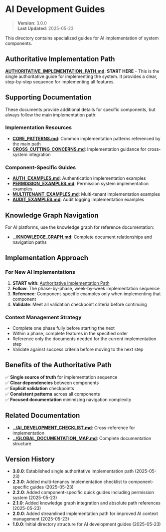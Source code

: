 
# AI Development Guides

> **Version**: 3.0.0  
> **Last Updated**: 2025-05-23

This directory contains specialized guides for AI implementation of system components.

## Authoritative Implementation Path

**[AUTHORITATIVE_IMPLEMENTATION_PATH.md](AUTHORITATIVE_IMPLEMENTATION_PATH.md)**: **START HERE** - This is the single authoritative guide for implementing the system. It provides a clear, step-by-step sequence for implementing all features.

## Supporting Documentation

These documents provide additional details for specific components, but always follow the main implementation path:

### Implementation Resources
- **[CORE_PATTERNS.md](CORE_PATTERNS.md)**: Common implementation patterns referenced by the main path
- **[CROSS_CUTTING_CONCERNS.md](CROSS_CUTTING_CONCERNS.md)**: Implementation guidance for cross-system integration

### Component-Specific Guides
- **[AUTH_EXAMPLES.md](AUTH_EXAMPLES.md)**: Authentication implementation examples
- **[PERMISSION_EXAMPLES.md](PERMISSION_EXAMPLES.md)**: Permission system implementation examples
- **[MULTITENANT_EXAMPLES.md](MULTITENANT_EXAMPLES.md)**: Multi-tenant implementation examples
- **[AUDIT_EXAMPLES.md](AUDIT_EXAMPLES.md)**: Audit logging implementation examples

## Knowledge Graph Navigation

For AI platforms, use the knowledge graph for reference documentation:
- **[../KNOWLEDGE_GRAPH.md](../KNOWLEDGE_GRAPH.md)**: Complete document relationships and navigation paths

## Implementation Approach

### For New AI Implementations
1. **START with**: [Authoritative Implementation Path](AUTHORITATIVE_IMPLEMENTATION_PATH.md)
2. **Follow**: The phase-by-phase, week-by-week implementation sequence
3. **Reference**: Component-specific examples only when implementing that component
4. **Validate**: Meet all validation checkpoint criteria before continuing

### Context Management Strategy
- Complete one phase fully before starting the next
- Within a phase, complete features in the specified order
- Reference only the documents needed for the current implementation step
- Validate against success criteria before moving to the next step

## Benefits of the Authoritative Path

✅ **Single source of truth** for implementation sequence  
✅ **Clear dependencies** between components  
✅ **Explicit validation** checkpoints  
✅ **Consistent patterns** across all components  
✅ **Focused documentation** minimizing navigation complexity  

## Related Documentation

- **[../AI_DEVELOPMENT_CHECKLIST.md](../AI_DEVELOPMENT_CHECKLIST.md)**: Cross-reference for implementation
- **[../GLOBAL_DOCUMENTATION_MAP.md](../GLOBAL_DOCUMENTATION_MAP.md)**: Complete documentation structure

## Version History

- **3.0.0**: Established single authoritative implementation path (2025-05-23)
- **2.3.0**: Added multi-tenancy implementation checklist to component-specific guides (2025-05-23)
- **2.2.0**: Added component-specific quick guides including permission system (2025-05-23)
- **2.1.0**: Added knowledge graph integration and absolute path references (2025-05-23)
- **2.0.0**: Added streamlined implementation path for improved AI context management (2025-05-23)
- **1.0.0**: Initial directory structure for AI development guides (2025-05-23)
